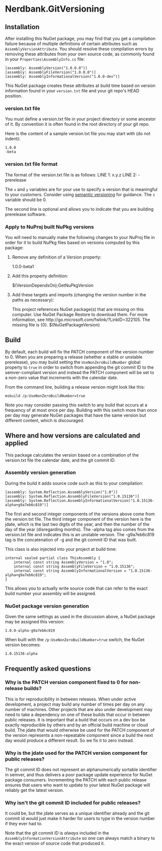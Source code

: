 ﻿# Nerdbank.GitVersioning

## Installation

After installing this NuGet package, you may find that you get a compilation failure
because of multiple definitions of certain attributes such as `AssemblyVersionAttribute`.
You should resolve these compilation errors by removing these attributes from your own
source code, as commonly found in your `Properties\AssemblyInfo.cs` file:

    [assembly: AssemblyVersion("1.0.0.0")]
    [assembly: AssemblyFileVersion("1.0.0.0")]
    [assembly: AssemblyInformationalVersion("1.0.0-dev")]

This NuGet package creates these attributes at build time based on version information
found in your `version.txt` file and your git repo's HEAD position.

### version.txt file

You must define a version.txt file in your project directory or some ancestor of it.
By convention it is often found in the root directory of your git repo.

Here is the content of a sample version.txt file you may start with (do not indent):

    1.0.0
    -beta

### version.txt file format

The format of the version.txt file is as follows:
LINE 1: x.y.z
LINE 2: -prerelease

The `x` and `y` variables are for your use to specify a version that is meaningful
to your customers. Consider using [semantic versioning][semver] for guidance.
The `z` variable should be 0.

The second line is optional and allows you to indicate that you are building
prerelease software. 

### Apply to NuProj built NuPkg versions

You will need to manually make the following changes to your NuProj file
in order for it to build NuPkg files based on versions computed by this package:

1. Remove any definition of a Version property:

    <Version>1.0.0-beta1</Version>

2. Add this property definition:

    <VersionDependsOn>$(VersionDependsOn);GetNuPkgVersion</VersionDependsOn>

3. Add these targets and imports (changing the version number in the paths as necessary):

    <Target Name="EnsureNuGetPackageBuildImports" BeforeTargets="PrepareForBuild">
      <PropertyGroup>
        <ErrorText>This project references NuGet package(s) that are missing on this computer. Use NuGet Package Restore to download them.  For more information, see http://go.microsoft.com/fwlink/?LinkID=322105. The missing file is {0}.</ErrorText>
      </PropertyGroup>
      <Error Condition="!Exists('..\packages\Nerdbank.GitVersioning.1.0.15136-beta\build\NerdBank.GitVersioning.targets')" Text="$([System.String]::Format('$(ErrorText)', '..\packages\Nerdbank.GitVersioning.1.0.15136-beta\build\NerdBank.GitVersioning.targets'))" />
    </Target>
    <Import Project="..\packages\Nerdbank.GitVersioning.1.0.15136-beta\build\NerdBank.GitVersioning.targets" Condition="Exists('..\packages\Nerdbank.GitVersioning.1.0.15136-beta\build\NerdBank.GitVersioning.targets')" />
    <Target Name="GetNuPkgVersion" DependsOnTargets="GetBuildVersion">
      <PropertyGroup>
        <Version>$(NuGetPackageVersion)</Version>
      </PropertyGroup>
    </Target>

## Build

By default, each build will fix the PATCH component of the version number to 0.
When you are preparing a release (whether a stable or unstable prerelease),
you may build setting the `UseNonZeroBuildNumber` global property to `true`
in order to switch from appending the git commit ID to the semver-compliant
version and instead the PATCH component will be set to a non-zero value that
increments with the calendar date.

From the command line, building a release version might look like this:

    msbuild /p:UseNonZeroBuildNumber=true

Note you may consider passing this switch to any build that occurs at a
frequency of at most once per day. Building with this switch more than once
per day may generate NuGet packages that have the same version but different
content, which is discouraged.

## Where and how versions are calculated and applied

This package calculates the version based on a combination of the version.txt file
the calendar date, and the git commit ID. 

### Assembly version generation

During the build it adds source code such as this to your compilation:

    [assembly: System.Reflection.AssemblyVersion("1.0")]
    [assembly: System.Reflection.AssemblyFileVersion("1.0.15136")]
    [assembly: System.Reflection.AssemblyInformationalVersion("1.0.15136-alpha+g9a7eb6c819")]

The first and second integer components of the versions above come from the 
version.txt file.
The third integer component of the version here is the jdate, which is the last
two digits of the year, and then the number of the day of the year (disregarding
months).
The -alpha tag also comes from the version.txt file and indicates this is an
unstable version.
The -g9a7eb6c819 tag is the concatenation of -g and the git commit ID that was built.

This class is also injected into your project at build time:

    internal sealed partial class ThisAssembly {
        internal const string AssemblyVersion = "1.0";
        internal const string AssemblyFileVersion = "1.0.15136";
        internal const string AssemblyInformationalVersion = "1.0.15136-alpha+g9a7eb6c819";
    }

This allows you to actually write source code that can refer to the exact build
number your assembly will be assigned.

### NuGet package version generation

Given the same settings as used in the discussion above, a NuGet package may be
assigned this version: 

    1.0.0-alpha-g9a7eb6c819

When built with the `/p:UseNonZeroBuildNumber=true` switch, the NuGet version becomes:

    1.0.15136-alpha

## Frequently asked questions

### Why is the PATCH version component fixed to 0 for non-release builds?

This is for reproducibility in between releases. When under active development,
a project may build any number of times per day on any number of machines.
Other projects that are also under development may need to take a dependency on
one of these builds that occur in between public releases. It is important that
a build that occurs on a dev box be exactly reproducible by others and by an
official build machine or cloud build. The jdate that would otherwise be used
for the PATCH component of the version represents a non-repeatable component
since a build the next day would produce a different result. So we fix it to
zero instead.

### Why is the jdate used for the PATCH version component for public releases?

The git commit ID does not represent an alphanumerically sortable identifier
in semver, and thus delivers a poor package update experience for NuGet package
consumers. Incrementing the PATCH with each public release ensures that users
who want to update to your latest NuGet package will reliably get the latest
version. 

### Why isn't the git commit ID included for public releases?

It could be, but the jdate serves as a unique identifier already and the
git commit id would just make it harder for users to type in the version
number if they ever had to.

Note that the git commit ID is *always* included in the 
`AssemblyInformationVersionAttribute` so one can always match a binary to the
exact version of source code that produced it.

 [semver]: http://semver.org
